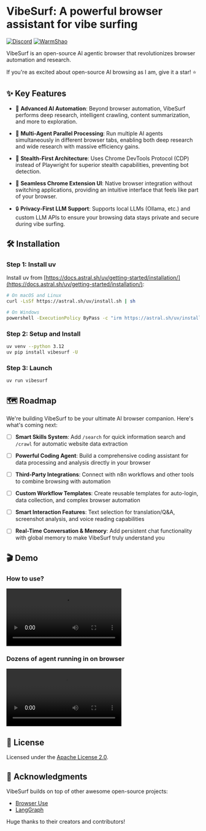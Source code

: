 # VibeSurf: A powerful browser assistant for vibe surfing
[![Discord](https://img.shields.io/discord/1303749220842340412?color=7289DA&label=Discord&logo=discord&logoColor=white)](https://discord.gg/TXNnP9gJ)
[![WarmShao](https://img.shields.io/twitter/follow/warmshao?style=social)](https://x.com/warmshao)

VibeSurf is an open-source AI agentic browser that revolutionizes browser automation and research.

If you're as excited about open-source AI browsing as I am, give it a star! ⭐

## ✨ Key Features

- 🧠 **Advanced AI Automation**: Beyond browser automation, VibeSurf performs deep research, intelligent crawling, content summarization, and more to exploration.

- 🚀 **Multi-Agent Parallel Processing**: Run multiple AI agents simultaneously in different browser tabs, enabling both deep research and wide research with massive efficiency gains.

- 🥷 **Stealth-First Architecture**: Uses Chrome DevTools Protocol (CDP) instead of Playwright for superior stealth capabilities, preventing bot detection.

- 🎨 **Seamless Chrome Extension UI**: Native browser integration without switching applications, providing an intuitive interface that feels like part of your browser.

- 🔒 **Privacy-First LLM Support**: Supports local LLMs (Ollama, etc.) and custom LLM APIs to ensure your browsing data stays private and secure during vibe surfing.

## 🛠️ Installation

### Step 1: Install uv
Install uv from [https://docs.astral.sh/uv/getting-started/installation/](https://docs.astral.sh/uv/getting-started/installation/):

```bash
# On macOS and Linux
curl -LsSf https://astral.sh/uv/install.sh | sh

# On Windows
powershell -ExecutionPolicy ByPass -c "irm https://astral.sh/uv/install.ps1 | iex"
```

### Step 2: Setup and Install
```bash
uv venv --python 3.12
uv pip install vibesurf -U
```

### Step 3: Launch
```bash
uv run vibesurf
```

## 🗺️ Roadmap

We're building VibeSurf to be your ultimate AI browser companion. Here's what's coming next:

- [ ] **Smart Skills System**: Add `/search` for quick information search and `/crawl` for automatic website data extraction
- [ ] **Powerful Coding Agent**: Build a comprehensive coding assistant for data processing and analysis directly in your browser
- [ ] **Third-Party Integrations**: Connect with n8n workflows and other tools to combine browsing with automation
- [ ] **Custom Workflow Templates**: Create reusable templates for auto-login, data collection, and complex browser automation
- [ ] **Smart Interaction Features**: Text selection for translation/Q&A, screenshot analysis, and voice reading capabilities
- [ ] **Real-Time Conversation & Memory**: Add persistent chat functionality with global memory to make VibeSurf truly understand you


## 🎬 Demo

### How to use?
<video src="https://github.com/user-attachments/assets/0a4650c0-c4ed-423e-9e16-7889e9f9816d" controls="controls">Your browser does not support playing this video!</video>

### Dozens of agent running in on browser
<video src="https://github.com/user-attachments/assets/9c461a6e-5d97-4335-ba09-59e8ec4ad47b" controls="controls">Your browser does not support playing this video!</video>


## 📝 License

Licensed under the [Apache License 2.0](LICENSE).

## 👏 Acknowledgments

VibeSurf builds on top of other awesome open-source projects:

- [Browser Use](https://github.com/browser-use/browser-use)
- [LangGraph](https://github.com/langchain-ai/langgraph)

Huge thanks to their creators and contributors!

